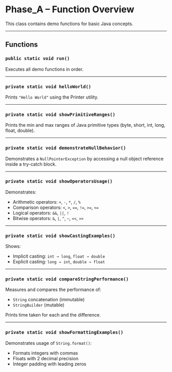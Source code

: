 # Phase_A – Function Overview

This class contains demo functions for basic Java concepts.

---

## Functions

### `public static void run()`
Executes all demo functions in order.

---

### `private static void helloWorld()`
Prints `"Hello World"` using the Printer utility.

---

### `private static void showPrimitiveRanges()`
Prints the min and max ranges of Java primitive types (byte, short, int, long, float, double).

---

### `private static void demonstrateNullBehavior()`
Demonstrates a `NullPointerException` by accessing a null object reference inside a try-catch block.

---

### `private static void showOperatorsUsage()`
Demonstrates:
- Arithmetic operators: `+`, `-`, `*`, `/`, `%`
- Comparison operators: `<`, `>`, `==`, `!=`, `>=`, `<=`
- Logical operators: `&&`, `||`, `!`
- Bitwise operators: `&`, `|`, `^`, `~`, `<<`, `>>`

---

### `private static void showCastingExamples()`
Shows:
- Implicit casting: `int → long`, `float → double`
- Explicit casting: `long → int`, `double → float`

---

### `private static void compareStringPerformance()`
Measures and compares the performance of:
- `String` concatenation (immutable)
- `StringBuilder` (mutable)

Prints time taken for each and the difference.

---

### `private static void showFormattingExamples()`
Demonstrates usage of `String.format()`:
- Formats integers with commas
- Floats with 2 decimal precision
- Integer padding with leading zeros
